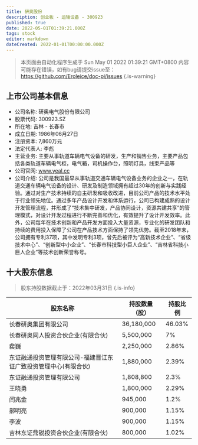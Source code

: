 ```yaml
---
title: 研奥股份
description: 创业板 - 运输设备 - 300923
published: true
date: 2022-05-01T01:39:21.000Z
tags: stock
editor: markdown
dateCreated: 2022-01-01T00:00:00.000Z
---
```


> 本页面由自动化程序生成于 Sun May 01 2022 01:39:21 GMT+0800
> 内容可能存在错误，如有bug请提交issue至：https://github.com/Eroleice/doc-pi/issues
{.is-warning}

## 上市公司基本信息
- 公司名称: 研奥电气股份有限公司
- 股票代码: 300923.SZ
- 所在地: 吉林 - 长春市
- 成立日期: 1986年06月27日
- 注册资本: 7,860万元
- 法定代表人: 李彪
- 主营业务: 主要从事轨道车辆电气设备的研发，生产和销售业务，主要产品包括各类轨道车辆电气柜，电气箱，司机操作台，照明灯具，线束产品等
- 公司官网: www.yeal.cc
- 公司介绍: 公司是我国最早从事轨道交通车辆电气设备业务的企业之一，在轨道交通车辆电气设备的设计、研发及制造领域拥有超过30年的创新与实践经验。通过对生产技术持续的自主研发和吸收改进，目前公司产品的技术水平处于行业领先地位。通过多年产品设计开发和体系运行，公司已构建成熟的设计开发管理流程，并形成了“技术集中研发，产品协同设计，资源共建共享”的管理模式，对设计开发过程进行不断完善和优化，有效提升了设计开发效率。此外，公司每年在技术创新和产品开发方面投入大量资源，专业化的研发团队和持续的费用投入保障了公司在产品技术方面保持了领先优势。截至2018年末，公司拥有专利37项，其中发明专利3项，曾先后被评为“高新技术企业”、“省级技术中心”、“创新型中小企业”、“长春市科技型小巨人企业”、“吉林省科技小巨人企业”等技术创新荣誉称号。


## 十大股东信息
> 股东持股数据截止于：2022年03月31日
{.is-info}

| 股东名称 | 持股数量（股） | 持股比例 |
| --- | --- | --- |
| 长春研奥集团有限公司 | 36,180,000 | 46.03% |
| 长春研奥同人投资合伙企业(有限合伙) | 5,500,000 | 7% |
| 裴巍 | 2,250,000 | 2.86% |
| 东证融通投资管理有限公司-福建晋江东证广致投资管理中心(有限合伙) | 1,880,000 | 2.39% |
| 东证融通投资管理有限公司 | 1,808,800 | 2.3% |
| 王晓勇 | 1,800,000 | 2.29% |
| 闫兆金 | 945,000 | 1.2% |
| 郝明亮 | 900,000 | 1.15% |
| 李波 | 900,000 | 1.15% |
| 吉林东证鼎锐投资合伙企业(有限合伙) | 800,000 | 1.02% |




